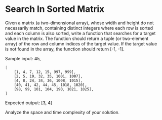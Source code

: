 # Search In Sorted Matrix

Given a matrix (a two-dimensional array), whose width and height do not
necessarily match, containing distinct integers where each row is sorted and
each column is also sorted, write a function that searches for a target value in
the matrix. The function should return a tuple (or two-element array) of the row
and column indices of the target value. If the target value is not found in the
array, the function should return [-1, -1].

Sample input:
45,

```
[
    [1, 4, 7, 12, 15, 997, 999],
    [2, 5, 19, 32, 35, 1001, 1007],
    [4, 8, 24, 34, 36, 1008, 1015],
    [40, 41, 42, 44, 45, 1018, 1020],
    [98, 99, 101, 104, 190, 1021, 1025],
]
```

Expected output: [3, 4]

Analyze the space and time complexity of your solution.
